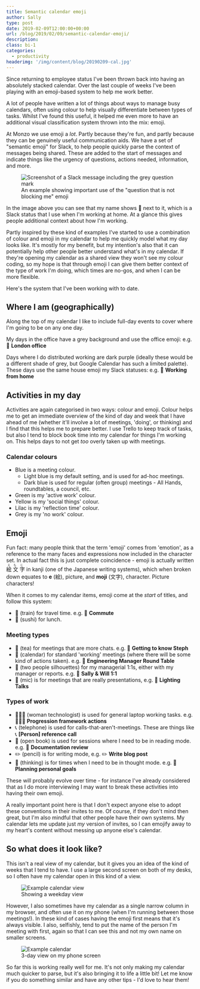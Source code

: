 ```yaml
---
title: Semantic calendar emoji
author: Sally
type: post
date: 2019-02-09T12:00:00+00:00
url: /blog/2019/02/09/semantic-calendar-emoji/
description: 
class: bi-1
categories:
  - productivity
headerimg: '/img/content/blog/20190209-cal.jpg'
---
```


<p class="lede">Since returning to employee status I've been thrown back into having an absolutely stacked calendar. Over the last couple of weeks I've been playing with an emoji-based system to help me work better.</p>

A lot of people have written a lot of things about ways to manage busy calendars, often using colour to help visually differentiate between types of tasks. Whilst I've found this useful, it helped me even more to have an additional visual classification system thrown into the mix: emoji.

At Monzo we use emoji a _lot_. Partly because they're fun, and partly because they can be genuinely useful communication aids. We have a set of "semantic emoji" for Slack, to help people quickly parse the context of messages being shared. These are added to the start of messages and indicate things like the urgency of questions, actions needed, information, and more.

<figure>
<img src="/img/content/blog/20190209-cats.png" alt="Screenshot of a Slack message including the grey question mark" />
<figcaption>An example showing important use of the "question that is not blocking me" emoji</figcaption>
</figure>

In the image above you can see that my name shows 🏡 next to it, which is a Slack status that I use when I'm working at home. At a glance this gives people additional context about how I'm working.

Partly inspired by these kind of examples I've started to use a combination of colour and emoji in my calendar to help me quickly model what my day looks like. It's mostly for my benefit, but my intention's also that it can potentially help other people better understand what's in my calendar. If they're opening my calendar as a shared view they won't see my colour coding, so my hope is that through emoji I can give them better context of the type of work I'm doing, which times are no-gos, and when I can be more flexible.

Here's the system that I've been working with to date.

## Where I am (geographically)

Along the top of my calendar I like to include full-day events to cover where I'm going to be on any one day.

My days in the office have a grey background and use the office emoji: e.g. 🏢 **London office**

Days where I do distributed working are dark purple (ideally these would be a different shade of grey, but Google Calendar has such a limited palette). These days use the same house emoji my Slack statuses: e.g. 🏡 **Working from home**

## Activities in my day

Activities are again categorised in two ways: colour and emoji. Colour helps me to get an immediate overview of the kind of day and week that I have ahead of me (whether it'll involve a lot of meetings, 'doing', or thinking) and I find that this helps me to prepare better. I use Trello to keep track of tasks, but also I tend to block book time into my calendar for things I'm working on. This helps days to not get _too_ overly taken up with meetings.

### Calendar colours

- Blue is a meeting colour.
    - Light blue is my default setting, and is used for ad-hoc meetings.
    - Dark blue is used for regular (often group) meetings - All Hands, roundtables, a council, etc.
- Green is my 'active work' colour.
- Yellow is my 'social things' colour.
- Lilac is my 'reflection time' colour.
- Grey is my 'no work' colour.

## Emoji

<p>Fun fact: many people think that the term 'emoji' comes from 'emotion', as a reference to the many faces and expressions now included in the character set. In actual fact this is just complete coincidence - emoji is actually written
<ruby>
  絵 <rp>(</rp><rt>え</rt><rp>)</rp>
  文 <rp>(</rp><rt>も</rt><rp>)</rp>
  字 <rp>(</rp><rt>じ</rt><rp>)</rp>
</ruby>
in kanji (one of the Japanese writing systems), which when broken down equates to <b>e</b> (絵), picture, and <b>moji</b> (文字), character. Picture characters!</p>

When it comes to my calendar items, emoji come at the _start_ of titles, and follow this system:

* 🚆 (train) for travel time. e.g. 🚆 **Commute**
* 🍣 (sushi) for lunch.

### Meeting types

- 🍵 (tea) for meetings that are more chats. e.g. 🍵 **Getting to know Steph**
- 📆 (calendar) for standard 'working' meetings (where there will be some kind of actions taken). e.g. 📆 **Engineering Manager Round Table**
- 👥 (two people silhouettes) for my managerial 1:1s, either with my manager or reports. e.g. 👥 **Sally & Will 1:1**
- 🎤 (mic) is for meetings that are really presentations, e.g. 🎤 **Lighting Talks**

### Types of work

- 👩🏻‍💻 (woman technologist) is used for general laptop working tasks. e.g. 👩🏻‍💻 **Progression framework actions**
- 📞 (telephone) is used for calls-that-aren't-meetings. These are things like 📞 **[Person] reference call**
- 📖 (open book) is used for sessions where I need to be in reading mode. e.g. 📖 **Documentation review**
- ✏️ (pencil) is for writing mode, e.g. ✏️ **Write blog post**
- 🤔 (thinking) is for times when I need to be in thought mode. e.g. 🤔 **Planning personal goals**

These will probably evolve over time - for instance I've already considered that as I do more interviewing I may want to break these activities into having their own emoji.

A really important point here is that I don't expect anyone else to adopt these conventions in their invites to me. Of course, if they don't mind then great, but I'm also mindful that other people have their own systems. My calendar lets me update just _my_ version of invites, so I can emojify away to my heart's content without messing up anyone else's calendar.

## So what does it look like?
This isn't a real view of my calendar, but it gives you an idea of the kind of weeks that I tend to have. I use a large second screen on both of my desks, so I often have my calendar open in this kind of a view.

<figure>
<img src="/img/content/blog/20190209-cal.jpg" alt="Example calendar view" />
<figcaption>Showing a weekday view</figcaption>
</figure>

However, I also sometimes have my calendar as a single narrow column in my browser, and often use it on my phone (when I'm running between those meetings!). In these kind of cases having the emoji first means that it's always visible. I also, selfishly, tend to put the name of the person I'm meeting with first, again so that I can see this and not my own name on smaller screens.

<figure>
<img src="/img/content/blog/20190209-longcal.jpg" alt="Example calendar" />
<figcaption>3-day view on my phone screen</figcaption>
</figure>

So far this is working really well for me. It's not only making my calendar much quicker to parse, but it's also bringing it to life a little bit! Let me know if you do something similar and have any other tips - I'd love to hear them!